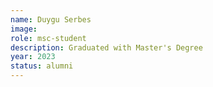 ```yaml
---
name: Duygu Serbes
image: 
role: msc-student
description: Graduated with Master's Degree
year: 2023
status: alumni
---
```

